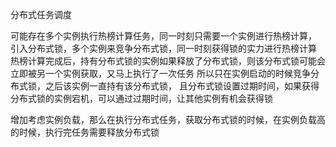 分布式任务调度 

可能存在多个实例执行热榜计算任务，同一时刻只需要一个实例进行热榜计算，
引入分布式锁，多个实例来竞争分布式锁，同一时刻获得锁的实力进行热榜计算 
热榜计算完成后，持有分布式锁的实例如果释放了分布式锁，则该分布式锁可能会立即被另一个实例获取，又马上执行了一次任务 
所以只在实例启动的时候竞争分布式锁，之后该实例一直持有该分布式锁，
且分布式锁设置过期时间，如果获得分布式锁的实例宕机，可以通过过期时间，让其他实例有机会获得锁

增加考虑实例负载，那么在执行分布式任务，获取分布式锁的时候，在实例负载高的时候，执行完任务需要释放分布式锁


